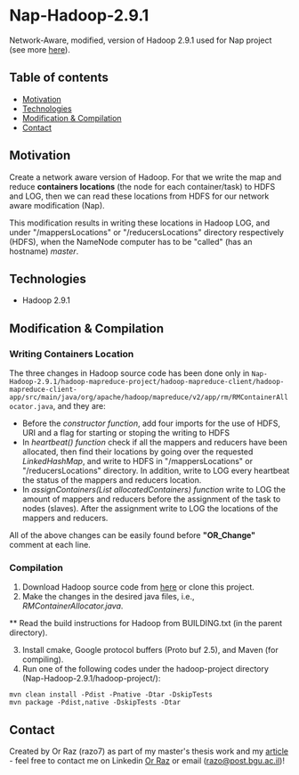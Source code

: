 # Nap-Hadoop-2.9.1

Network-Aware, modified, version of Hadoop 2.9.1 used for Nap project (see more [here](https://github.com/razo7/Nap)).

## Table of contents
* [Motivation](#Introduction)
* [Technologies](#technologies)
* [Modification & Compilation](#Launch)
* [Contact](#Contact)


## Motivation
Create a network aware version of Hadoop. For that we write the map and reduce __containers locations__ (the node for each container/task) to HDFS and LOG, then we can read these locations from HDFS for our network aware modification (Nap).

This modification results in writing these locations in Hadoop LOG, and under "/mappersLocations" or "/reducersLocations" directory respectively (HDFS), when the NameNode computer has to be "called" (has an hostname) _master_.
 
## Technologies
* Hadoop 2.9.1

## Modification & Compilation

### Writing Containers Location
The three changes in Hadoop source code has been done only in ```Nap-Hadoop-2.9.1/hadoop-mapreduce-project/hadoop-mapreduce-client/hadoop-mapreduce-client-app/src/main/java/org/apache/hadoop/mapreduce/v2/app/rm/RMContainerAllocator.java```, and they are:

+ Before the _constructor function_, add four imports for the use of HDFS, URI and a flag for starting or stoping the writing to HDFS
+ In _heartbeat() function_ check if all the mappers and reducers have been allocated, then find their locations by going over the requested _LinkedHashMap_, and write to HDFS in "/mappersLocations" or "/reducersLocations" directory.
In addition, write to LOG every heartbeat the status of the mappers and reducers location.
+ In _assignContainers(List<Container> allocatedContainers) function_ write to LOG the amount of mappers and reducers before the assignment of the task to nodes (slaves). After the assignment write to LOG the locations of the mappers and reducers.

All of the above changes can be easily found before **"OR_Change"** comment at each line.
### Compilation 
1. Download Hadoop source code from [here](https://hadoop.apache.org/releases.html) or clone this project.
2. Make the changes in the desired java files, i.e., _RMContainerAllocator.java_.

** Read the build instructions for Hadoop from BUILDING.txt (in the parent directory).

3. Install cmake, Google protocol buffers (Proto buf 2.5), and Maven (for compiling).
4. Run one of the following codes under the hadoop-project directory (Nap-Hadoop-2.9.1/hadoop-project/):

```
mvn clean install -Pdist -Pnative -Dtar -DskipTests 
mvn package -Pdist,native -DskipTests -Dtar
```

## Contact
Created by Or Raz (razo7) as part of my master's thesis work and my [article](https://ieeexplore.ieee.org/abstract/document/8935013) - feel free to contact me on Linkedin [Or Raz](https://www.linkedin.com/in/or-raz/) or email (razo@post.bgu.ac.il)!
